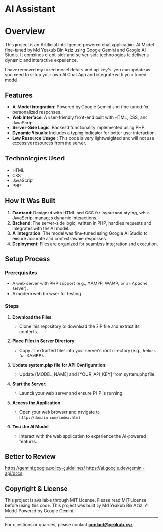 # AI Assistant

# Overview

This project is an Artificial Intelligence-powered chat application. AI Model fine-tuned by Md Yeakub Bin Aziz using Google Gemini and Google AI Studio. It combines client-side and server-side technologies to deliver a dynamic and interactive experience.

I have removed my tuned model details and api key's. you can update as you need to setup your own AI Chat App and integrate with your tuned model.

## Features
- **AI Model Integration**: Powered by Google Gemini and fine-tuned for personalized responses.
- **Web Interface**: A user-friendly front-end built with HTML, CSS, and JavaScript.
- **Server-Side Logic**: Backend functionality implemented using PHP.
- **Dynamic Visuals**: Includes a typing indicator for better user interaction.
- **Low Resource Usage** : This code is very lightweighted and will not use excessive resources from the server.

## Technologies Used
- HTML
- CSS
- JavaScript
- PHP

## How It Was Built
1. **Frontend**: Designed with HTML and CSS for layout and styling, while JavaScript manages dynamic interactions.
2. **Backend**: The server-side logic, written in PHP, handles requests and integrates with the AI model.
3. **AI Integration**: The model was fine-tuned using Google AI Studio to ensure accurate and context-aware responses.
4. **Deployment**: Files are organized for seamless integration and execution.

## Setup Process
### Prerequisites
- A web server with PHP support (e.g., XAMPP, WAMP, or an Apache server).
- A modern web browser for testing.

### Steps
1. **Download the Files**:
   - Clone this repository or download the ZIP file and extract its contents.

2. **Place Files in Server Directory**:
   - Copy all extracted files into your server's root directory (e.g., `htdocs` for XAMPP).

3. **Update system.php file for API Configuration**:
   - Update [MODEL_NAME] and [YOUR_API_KEY] from system.php file.
  
4. **Start the Server**:
   - Launch your web server and ensure PHP is running.

5. **Access the Application**:
   - Open your web browser and navigate to `http://domain.com/index.html`.

6. **Test the AI Model**:
   - Interact with the web application to experience the AI-powered features.
  
## Better to Review
https://gemini.google/policy-guidelines/
https://ai.google.dev/gemini-api/docs


## Copyright & License
This project is available through MIT License. Please read MIT License before using this code. This project was built by Md Yeakub Bin Aziz. AI Model Powered by Google Gemini.

---
For questions or quarries, please contact **contact@yeakub.xyz**.
